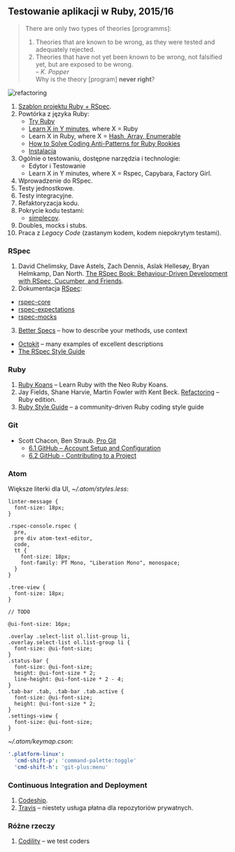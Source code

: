 ## Testowanie aplikacji w Ruby, 2015/16

> There are only two types of theories [programms]:<br>
> 1. Theories that are known to be wrong, as they were tested
> and adequately rejected.<br>
> 2. Theories that have not yet been known to be wrong,
> not falsified yet, but are exposed to be wrong.<br>
> – *K. Popper*<br>
> Why is the theory [program] **never right**?

![refactoring](images/refactoring.jpg)

1. [Szablon projektu Ruby + RSpec](https://github.com/egzamin/solutions-tar).
1. Powtórka z języka Ruby:
   - [Try Ruby](http://tryruby.org)
   - [Learn X in Y minutes][5], where X = Ruby
   - Learn X in Ruby, where X = [Hash, Array, Enumerable](http://ruby-doc.org/core-2.2.0)
   - [How to Solve Coding Anti-Patterns for Ruby Rookies](http://www.sitepoint.com/how-to-solve-coding-anti-patterns-for-ruby-rookies/)
   - [Instalacja][2]
2. Ogólnie o testowaniu, dostępne narzędzia i technologie:<br>
   - Edytor i Testowanie
   - Learn X in Y minutes, where X = Rspec, Capybara, Factory Girl.
3. Wprowadzenie do RSpec.
4. Testy jednostkowe.
5. Testy integracyjne.
6. Refaktoryzacja kodu.
7. Pokrycie kodu testami:
   - [simplecov][8].
8. Doubles, mocks i stubs.
9. Praca z *Legacy Code* (zastanym kodem, kodem niepokrytym testami).

### RSpec

1. David Chelimsky, Dave Astels, Zach Dennis, Aslak Hellesøy, Bryan Helmkamp, Dan North.
  [The RSpec Book: Behaviour-Driven Development with RSpec, Cucumber, and Friends][3].
2. Dokumentacja [RSpec](http://rspec.info/):
  - [rspec-core](https://github.com/rspec/rspec-core)
  - [rspec-expectations](https://github.com/rspec/rspec-expectations)
  - [rspec-mocks](https://github.com/rspec/rspec-mocks)
3. [Better Specs](http://betterspecs.org) –
  how to describe your methods, use context
  - [Octokit](https://github.com/octokit/octokit.rb) –
  many examples of excellent descriptions
  - [The RSpec Style Guide](https://github.com/reachlocal/rspec-style-guide)

### Ruby

1. [Ruby Koans](http://rubykoans.com/) – Learn Ruby with the Neo Ruby Koans.
2. Jay Fields, Shane Harvie, Martin Fowler with Kent Beck.
  [Refactoring](http://books.google.pl/books/about/Refactoring.html?id=6jyOUrJBJHAC) – Ruby edition.
3. [Ruby Style Guide](https://github.com/bbatsov/ruby-style-guide) – a community-driven Ruby coding style guide

### Git

* Scott Chacon, Ben Straub. [Pro Git](https://git-scm.com/book/en/v2)
  - [6.1 GitHub – Account Setup and Configuration](https://git-scm.com/book/en/v2/GitHub-Account-Setup-and-Configuration)
  - [6.2 GitHub - Contributing to a Project](https://git-scm.com/book/en/v2/GitHub-Contributing-to-a-Project)

### Atom

Większe literki dla UI, _~/.atom/styles.less_:

```less
linter-message {
  font-size: 18px;
}

.rspec-console.rspec {
  pre,
  pre div atom-text-editor,
  code,
  tt {
    font-size: 18px;
    font-family: PT Mono, "Liberation Mono", monospace;
  }
}

.tree-view {
  font-size: 18px;
}

// TODO

@ui-font-size: 16px;

.overlay .select-list ol.list-group li,
.overlay.select-list ol.list-group li {
  font-size: @ui-font-size;
}
.status-bar {
  font-size: @ui-font-size;
  height: @ui-font-size * 2;
  line-height: @ui-font-size * 2 - 4;
}
.tab-bar .tab, .tab-bar .tab.active {
  font-size: @ui-font-size;
  height: @ui-font-size * 2;
}
.settings-view {
  font-size: @ui-font-size;
}
```

_~/.atom/keymap.cson_:

```yaml
'.platform-linux':
  'cmd-shift-p': 'command-palette:toggle'
  'cmd-shift-h': 'git-plus:menu'
```

### Continuous Integration and Deployment

1. [Codeship](https://www.codeship.io/).
1. [Travis](https://travis-ci.org/) – niestety usługa płatna dla repozytoriów prywatnych.

### Różne rzeczy

1. [Codility](https://codility.com/) – we test coders


[5]: http://learnxinyminutes.com/docs/ruby/
[1]: https://github.com/elizabrock/NSS-Syllabus-Spring-2013
[2]: http://rvm.io/rvm
[3]: http://pragprog.com/book/achbd/the-rspec-book
[4]: http://www.tutorialspoint.com/ruby/
[6]: http://tryruby.org/levels/1/challenges/0
[7]: https://www.codeschool.com/courses/testing-with-rspec
[8]: https://github.com/colszowka/simplecov
